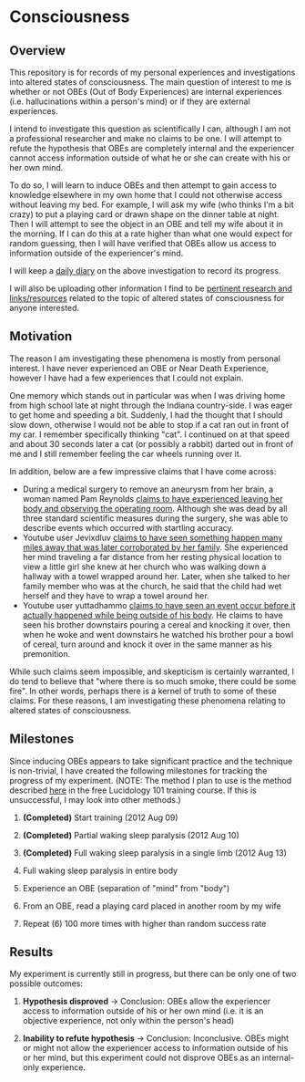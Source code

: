 # Consciousness

## Overview

This repository is for records of my personal experiences and investigations into altered states of consciousness. The main question of interest to me is whether or not OBEs (Out of Body Experiences) are internal experiences (i.e. hallucinations within a person's mind) or if they are external experiences. 

I intend to investigate this question as scientifically I can, although I am not a professional researcher and make no claims to be one. I will attempt to refute the hypothesis that OBEs are completely internal and the experiencer cannot access information outside of what he or she can create with his or her own mind. 

To do so, I will learn to induce OBEs and then attempt to gain access to knowledge elsewhere in my own home that I could not otherwise access without leaving my bed. For example, I will ask my wife (who thinks I'm a bit crazy) to put a playing card or drawn shape on the dinner table at night. Then I will attempt to see the object in an OBE and tell my wife about it in the morning. If I can do this at a rate higher than what one would expect for random guessing, then I will have verified that OBEs allow us access to information outside of the experiencer's mind.

I will keep a [daily diary](https://github.com/rakudayo/consciousness/tree/master/logs/diary) on the above investigation to record its progress.

I will also be uploading other information I find to be [pertinent research and links/resources](https://github.com/rakudayo/consciousness/tree/master/research) related to the topic of altered states of consciousness for anyone interested.

## Motivation

The reason I am investigating these phenomena is mostly from personal interest. I have never experienced an OBE or Near Death Experience, however I have had a few experiences that I could not explain. 

One memory which stands out in particular was when I was driving home from high school late at night through the Indiana country-side. I was eager to get home and speeding a bit. Suddenly, I had the thought that I should slow down, otherwise I would not be able to stop if a cat ran out in front of my car. I remember specifically thinking "cat". I continued on at that speed and about 30 seconds later a cat (or possibly a rabbit) darted out in front of me and I still remember feeling the car wheels running over it.

In addition, below are a few impressive claims that I have come across:

* During a medical surgery to remove an aneurysm from her brain, a woman named Pam Reynolds [claims to have experienced leaving her body and observing the operating room](http://www.near-death.com/experiences/evidence01.html). Although she was dead by all three standard scientific measures during the surgery, she was able to describe events which occurred with startling accuracy.
* Youtube user Jevixdluv [claims to have seen something happen many miles away that was later corroborated by her family](http://www.youtube.com/watch?v=2RRlcTxJFOE). She experienced her mind traveling a far distance from her resting physical location to view a little girl she knew at her church who was walking down a hallway with a towel wrapped around her. Later, when she talked to her family member who was at the church, he said that the child had wet herself and they have to wrap a towel around her.
* Youtube user yuttadhammo [claims to have seen an event occur before it actually happened while being outside of his body](http://www.youtube.com/watch?v=CNSBat65EtE). He claims to have seen his brother downstairs pouring a cereal and knocking it over, then when he woke and went downstairs he watched his brother pour a bowl of cereal, turn around and knock it over in the same manner as his premonition.

While such claims seem impossible, and skepticism is certainly warranted, I do tend to believe that "where there is so much smoke, there could be some fire". In other words, perhaps there is a kernel of truth to some of these claims. For these reasons, I am investigating these phenomena relating to altered states of consciousness.

## Milestones

Since inducing OBEs appears to take significant practice and the technique is non-trivial, I have created the following milestones for tracking the progress of my experiment. (NOTE: The method I plan to use is the method described [here](http://www.lucidology.com/) in the free Lucidology 101 training course. If this is unsuccessful, I may look into other methods.)

1. **(Completed)** Start training (2012 Aug 09)

2. **(Completed)** Partial waking sleep paralysis (2012 Aug 10)

3. **(Completed)** Full waking sleep paralysis in a single limb (2012 Aug 13)

4. Full waking sleep paralysis in entire body

5. Experience an OBE (separation of "mind" from "body")

6. From an OBE, read a playing card placed in another room by my wife

7. Repeat (6) 100 more times with higher than random success rate

## Results

My experiment is currently still in progress, but there can be only one of two possible outcomes:

1. **Hypothesis disproved** -> Conclusion: OBEs allow the experiencer access to information outside of his or her own mind (i.e. it is an objective experience, not only within the person's head)

2. **Inability to refute hypothesis** -> Conclusion: Inconclusive. OBEs might or might not allow the experiencer access to information outside of his or her mind, but this experiment could not disprove OBEs as an internal-only experience.